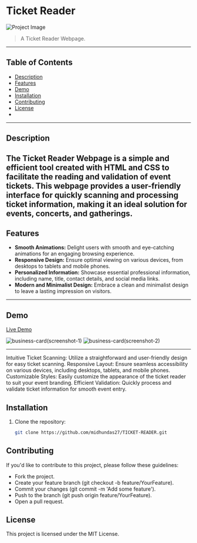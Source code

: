 # Ticket Reader

![Project Image](https://github.com/midhundas27/TICKET-READER/assets/114917096/ccf65ec8-e598-4a7e-baf1-1e3cc5453fc3)

> A Ticket Reader Webpage.

---

## Table of Contents


- [Description](#description)
- [Features](#features)
- [Demo](#demo)
- [Installation](#installation)
- [Contributing](#contributing)
- [License](#license)
- 
---

## Description

The Ticket Reader Webpage is a simple and efficient tool created with HTML and CSS to facilitate the reading and validation of event tickets. This webpage provides a user-friendly interface for quickly scanning and processing ticket information, making it an ideal solution for events, concerts, and gatherings.
---

## Features

- **Smooth Animations:** Delight users with smooth and eye-catching animations for an engaging browsing experience.
- **Responsive Design:** Ensure optimal viewing on various devices, from desktops to tablets and mobile phones.
- **Personalized Information:** Showcase essential professional information, including name, title, contact details, and social media links.
- **Modern and Minimalist Design:** Embrace a clean and minimalist design to leave a lasting impression on visitors.
  
---

## Demo


[Live Demo](https://midhundas27.github.io/TICKET-READER)

![business-card(screenshot-1)](https://github.com/midhundas27/TICKET-READER/assets/114917096/c66023f2-6c16-41b0-8cba-7d97967ed4b2)
![business-card(screenshot-2)](https://github.com/midhundas27/TICKET-READER/assets/114917096/523e00d2-7c4c-494e-a707-d462b5799715)

---
Intuitive Ticket Scanning: Utilize a straightforward and user-friendly design for easy ticket scanning.
Responsive Layout: Ensure seamless accessibility on various devices, including desktops, tablets, and mobile phones.
Customizable Styles: Easily customize the appearance of the ticket reader to suit your event branding.
Efficient Validation: Quickly process and validate ticket information for smooth event entry.

## Installation

1. Clone the repository:
   ```bash
   git clone https://github.com/midhundas27/TICKET-READER.git

## Contributing

If you'd like to contribute to this project, please follow these guidelines:

- Fork the project.
- Create your feature branch (git checkout -b feature/YourFeature).
- Commit your changes (git commit -m 'Add some feature').
- Push to the branch (git push origin feature/YourFeature).
- Open a pull request.

## License
This project is licensed under the MIT License.
